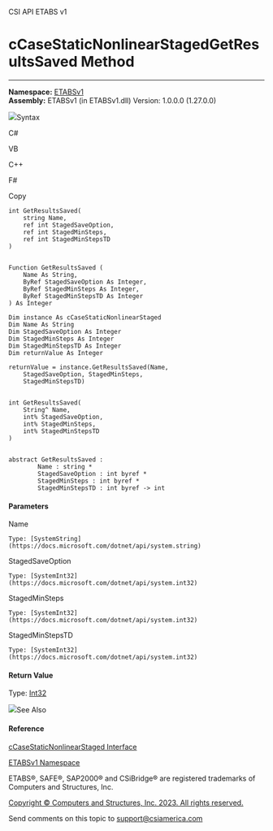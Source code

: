 ﻿

CSI API ETABS v1

# cCaseStaticNonlinearStagedGetResultsSaved Method  
  
---  
  
**Namespace:** [ETABSv1](2780f1b8-2033-5289-2298-1cdb2a7508d9.htm)  
**Assembly:** ETABSv1 (in ETABSv1.dll) Version: 1.0.0.0 (1.27.0.0)

![](../icons/SectionExpanded.png)Syntax

C#

VB

C++

F#

Copy

    
    
    int GetResultsSaved(
    	string Name,
    	ref int StagedSaveOption,
    	ref int StagedMinSteps,
    	ref int StagedMinStepsTD
    )
    
    
    Function GetResultsSaved ( 
    	Name As String,
    	ByRef StagedSaveOption As Integer,
    	ByRef StagedMinSteps As Integer,
    	ByRef StagedMinStepsTD As Integer
    ) As Integer
    
    Dim instance As cCaseStaticNonlinearStaged
    Dim Name As String
    Dim StagedSaveOption As Integer
    Dim StagedMinSteps As Integer
    Dim StagedMinStepsTD As Integer
    Dim returnValue As Integer
    
    returnValue = instance.GetResultsSaved(Name, 
    	StagedSaveOption, StagedMinSteps, 
    	StagedMinStepsTD)
    
    
    int GetResultsSaved(
    	String^ Name, 
    	int% StagedSaveOption, 
    	int% StagedMinSteps, 
    	int% StagedMinStepsTD
    )
    
    
    abstract GetResultsSaved : 
            Name : string * 
            StagedSaveOption : int byref * 
            StagedMinSteps : int byref * 
            StagedMinStepsTD : int byref -> int 
    

#### Parameters

Name

    Type: [SystemString](https://docs.microsoft.com/dotnet/api/system.string)  

StagedSaveOption

    Type: [SystemInt32](https://docs.microsoft.com/dotnet/api/system.int32)  

StagedMinSteps

    Type: [SystemInt32](https://docs.microsoft.com/dotnet/api/system.int32)  

StagedMinStepsTD

    Type: [SystemInt32](https://docs.microsoft.com/dotnet/api/system.int32)  

#### Return Value

Type: [Int32](https://docs.microsoft.com/dotnet/api/system.int32)

![](../icons/SectionExpanded.png)See Also

#### Reference

[cCaseStaticNonlinearStaged
Interface](0a685b17-0f95-86e9-5911-13d6f362fdfc.htm)

[ETABSv1 Namespace](2780f1b8-2033-5289-2298-1cdb2a7508d9.htm)

ETABS®, SAFE®, SAP2000® and CSiBridge® are registered trademarks of Computers
and Structures, Inc.  

[Copyright © Computers and Structures, Inc. 2023. All rights
reserved.](http://www.csiamerica.com)

Send comments on this topic to
[support@csiamerica.com](mailto:support%40csiamerica.com?Subject=CSI%20API%20ETABS%20v1)


